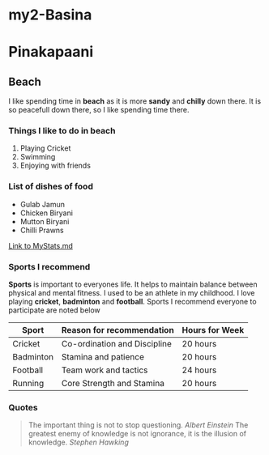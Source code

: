 # my2-Basina
# Pinakapaani
## Beach
I like spending time in **beach** as it is more **sandy** and **chilly** down there.
It is so peacefull down there, so I like spending time there.

### Things I like to do in beach

1. Playing Cricket
2. Swimming
3. Enjoying with friends

### List of dishes of food
* Gulab Jamun
* Chicken Biryani
* Mutton Biryani
* Chilli Prawns

[Link to MyStats.md](https://github.com/Paani143/my2-Basina/blob/main/MyStats.md)

### Sports I recommend
**Sports** is important to everyones life. It helps to maintain balance between physical and mental fitness. I used to be an athlete in my childhood. I love playing **cricket**, **badminton** and **football**. Sports I recommend everyone to participate are noted below

| Sport | Reason for recommendation | Hours for Week |
| --------| -----------------------  | ------------- |
| Cricket | Co-ordination and Discipline | 20 hours |
| Badminton | Stamina and patience | 20 hours |
| Football | Team work and tactics | 24 hours |
| Running | Core Strength and Stamina | 20 hours |

### Quotes

> The important thing is not to stop questioning. *Albert Einstein*
> The greatest enemy of knowledge is not ignorance, it is the illusion of knowledge. *Stephen Hawking*


